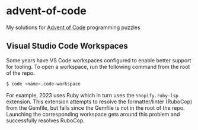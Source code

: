 # advent-of-code

My solutions for [Advent of Code](https://adventofcode.com) programming puzzles

## Visual Studio Code Workspaces

Some years have VS Code workspaces configured to enable better support for tooling.
To open a workspace, run the following command from the root of the repo.

```sh
$ code <name>.code-workspace
```

For example, 2023 uses Ruby which in turn uses the `Shopify.ruby-lsp` extension.
This extension attempts to resolve the formatter/linter (RuboCop) from the Gemfile, but fails since the Gemfile is not in the root of the repo.
Launching the corresponding workspace gets around this problem and successfully resolves RuboCop.
